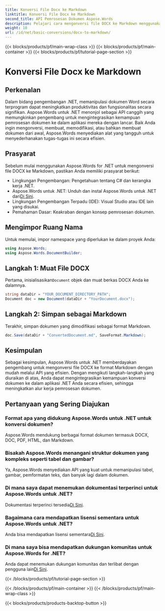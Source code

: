 ```yaml
---
title: Konversi File Docx ke Markdown
linktitle: Konversi File Docx ke Markdown
second_title: API Pemrosesan Dokumen Aspose.Words
description: Pelajari cara mengonversi file DOCX ke Markdown menggunakan Aspose.Words untuk .NET. Ikuti panduan terperinci kami untuk integrasi yang lancar dalam aplikasi .NET Anda.
weight: 10
url: /id/net/basic-conversions/docx-to-markdown/
---
```


{{< blocks/products/pf/main-wrap-class >}}
{{< blocks/products/pf/main-container >}}
{{< blocks/products/pf/tutorial-page-section >}}

# Konversi File Docx ke Markdown

## Perkenalan

Dalam bidang pengembangan .NET, memanipulasi dokumen Word secara terprogram dapat meningkatkan produktivitas dan fungsionalitas secara signifikan. Aspose.Words untuk .NET menonjol sebagai API canggih yang memungkinkan pengembang untuk mengintegrasikan kemampuan pemrosesan dokumen ke dalam aplikasi mereka dengan lancar. Baik Anda ingin mengonversi, membuat, memodifikasi, atau bahkan membuat dokumen dari awal, Aspose.Words menyediakan alat yang tangguh untuk menyederhanakan tugas-tugas ini secara efisien.

## Prasyarat

Sebelum mulai menggunakan Aspose.Words for .NET untuk mengonversi file DOCX ke Markdown, pastikan Anda memiliki prasyarat berikut:

- Lingkungan Pengembangan: Pengetahuan tentang C# dan kerangka kerja .NET.
- Aspose.Words untuk .NET: Unduh dan instal Aspose.Words untuk .NET dari[Di Sini](https://releases.aspose.com/words/net/).
- Lingkungan Pengembangan Terpadu (IDE): Visual Studio atau IDE lain yang disukai.
- Pemahaman Dasar: Keakraban dengan konsep pemrosesan dokumen.

## Mengimpor Ruang Nama

Untuk memulai, impor namespace yang diperlukan ke dalam proyek Anda:

```csharp
using Aspose.Words;
using Aspose.Words.DocumentBuilder;
```

## Langkah 1: Muat File DOCX

 Pertama, inisialisasikan`Document` objek dan muat berkas DOCX Anda ke dalamnya.

```csharp
string dataDir = "YOUR_DOCUMENT_DIRECTORY_PATH";
Document doc = new Document(dataDir + "YourDocument.docx");
```

## Langkah 2: Simpan sebagai Markdown

Terakhir, simpan dokumen yang dimodifikasi sebagai format Markdown.

```csharp
doc.Save(dataDir + "ConvertedDocument.md", SaveFormat.Markdown);
```

## Kesimpulan

Sebagai kesimpulan, Aspose.Words untuk .NET memberdayakan pengembang untuk mengonversi file DOCX ke format Markdown dengan mudah melalui API yang efisien. Dengan mengikuti langkah-langkah yang diuraikan di atas, Anda dapat mengintegrasikan kemampuan konversi dokumen ke dalam aplikasi .NET Anda secara efisien, sehingga meningkatkan alur kerja pemrosesan dokumen.

## Pertanyaan yang Sering Diajukan

### Format apa yang didukung Aspose.Words untuk .NET untuk konversi dokumen?
Aspose.Words mendukung berbagai format dokumen termasuk DOCX, DOC, PDF, HTML, dan Markdown.

### Bisakah Aspose.Words menangani struktur dokumen yang kompleks seperti tabel dan gambar?
Ya, Aspose.Words menyediakan API yang kuat untuk memanipulasi tabel, gambar, pemformatan teks, dan banyak lagi dalam dokumen.

### Di mana saya dapat menemukan dokumentasi terperinci untuk Aspose.Words untuk .NET?
 Dokumentasi terperinci tersedia[Di Sini](https://reference.aspose.com/words/net/).

### Bagaimana cara mendapatkan lisensi sementara untuk Aspose.Words untuk .NET?
Anda bisa mendapatkan lisensi sementara[Di Sini](https://purchase.aspose.com/temporary-license/).

### Di mana saya bisa mendapatkan dukungan komunitas untuk Aspose.Words for .NET?
 Anda dapat menemukan dukungan komunitas dan terlibat dengan pengguna lain[Di Sini](https://forum.aspose.com/c/words/8).

{{< /blocks/products/pf/tutorial-page-section >}}

{{< /blocks/products/pf/main-container >}}
{{< /blocks/products/pf/main-wrap-class >}}

{{< blocks/products/products-backtop-button >}}
